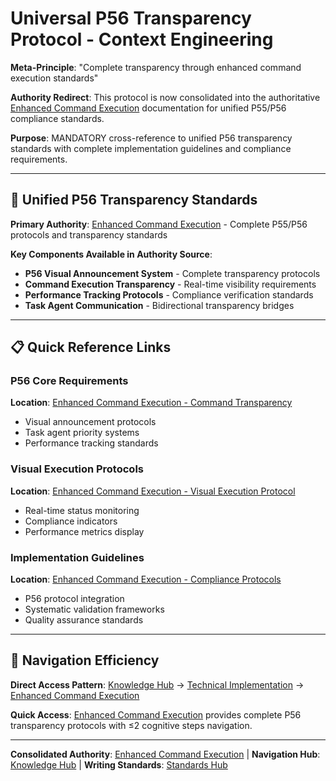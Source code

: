 # Universal P56 Transparency Protocol - Context Engineering

**Meta-Principle**: "Complete transparency through enhanced command execution standards"

**Authority Redirect**: This protocol is now consolidated into the authoritative [Enhanced Command Execution](../technical/enhanced-command-execution.md) documentation for unified P55/P56 compliance standards.

**Purpose**: MANDATORY cross-reference to unified P56 transparency standards with complete implementation guidelines and compliance requirements.

---

## 🔗 **Unified P56 Transparency Standards**

**Primary Authority**: [Enhanced Command Execution](../technical/enhanced-command-execution.md) - Complete P55/P56 protocols and transparency standards

**Key Components Available in Authority Source**:
- **P56 Visual Announcement System** - Complete transparency protocols
- **Command Execution Transparency** - Real-time visibility requirements  
- **Performance Tracking Protocols** - Compliance verification standards
- **Task Agent Communication** - Bidirectional transparency bridges

---

## 📋 **Quick Reference Links**

### **P56 Core Requirements**
**Location**: [Enhanced Command Execution - Command Transparency](../technical/enhanced-command-execution.md#command-transparency-principle-56)
- Visual announcement protocols
- Task agent priority systems
- Performance tracking standards

### **Visual Execution Protocols**
**Location**: [Enhanced Command Execution - Visual Execution Protocol](../technical/enhanced-command-execution.md#visual-execution-protocol)
- Real-time status monitoring  
- Compliance indicators
- Performance metrics display

### **Implementation Guidelines**
**Location**: [Enhanced Command Execution - Compliance Protocols](../technical/enhanced-command-execution.md#compliance-and-validation-protocols)
- P56 protocol integration
- Systematic validation frameworks
- Quality assurance standards

---

## 🎯 **Navigation Efficiency**

**Direct Access Pattern**: [Knowledge Hub](../README.md) → [Technical Implementation](../README.md#technical-implementation) → [Enhanced Command Execution](../technical/enhanced-command-execution.md)

**Quick Access**: [Enhanced Command Execution](../technical/enhanced-command-execution.md) provides complete P56 transparency protocols with ≤2 cognitive steps navigation.

---

**Consolidated Authority**: [Enhanced Command Execution](../technical/enhanced-command-execution.md) | **Navigation Hub**: [Knowledge Hub](../README.md) | **Writing Standards**: [Standards Hub](../writing-standards.md)
